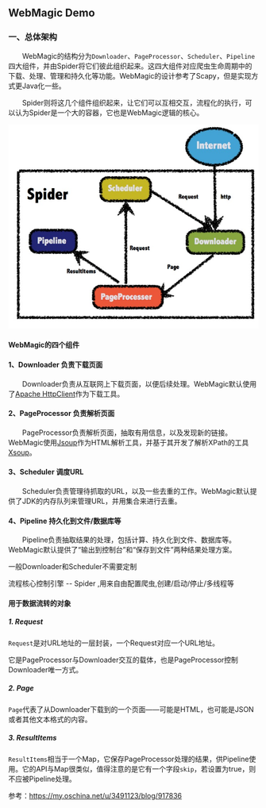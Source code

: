 ## WebMagic Demo

### 一、总体架构

&emsp;&emsp;WebMagic的结构分为`Downloader`、`PageProcessor`、`Scheduler`、`Pipeline`四大组件，并由Spider将它们彼此组织起来。这四大组件对应爬虫生命周期中的下载、处理、管理和持久化等功能。WebMagic的设计参考了Scapy，但是实现方式更Java化一些。

&emsp;&emsp;Spider则将这几个组件组织起来，让它们可以互相交互，流程化的执行，可以认为Spider是一个大的容器，它也是WebMagic逻辑的核心。

![WebMagic ](../../Resource/images/2.1WebMagic.png)

#### WebMagic的四个组件

#### 1、Downloader 负责下载页面

&emsp;&emsp;Downloader负责从互联网上下载页面，以便后续处理。WebMagic默认使用了[Apache HttpClient](http://hc.apache.org/index.html)作为下载工具。

#### 2、PageProcessor 负责解析页面

&emsp;&emsp;PageProcessor负责解析页面，抽取有用信息，以及发现新的链接。WebMagic使用[Jsoup](http://jsoup.org/)作为HTML解析工具，并基于其开发了解析XPath的工具[Xsoup](https://github.com/code4craft/xsoup)。

#### 3、Scheduler 调度URL

&emsp;&emsp;Scheduler负责管理待抓取的URL，以及一些去重的工作。WebMagic默认提供了JDK的内存队列来管理URL，并用集合来进行去重。

#### 4、Pipeline 持久化到文件/数据库等

&emsp;&emsp;Pipeline负责抽取结果的处理，包括计算、持久化到文件、数据库等。WebMagic默认提供了“输出到控制台”和“保存到文件”两种结果处理方案。

一般Downloader和Scheduler不需要定制

 流程核心控制引擎 -- Spider ,用来自由配置爬虫,创建/启动/停止/多线程等



#### 用于数据流转的对象

##### 1. Request

`Request`是对URL地址的一层封装，一个Request对应一个URL地址。

它是PageProcessor与Downloader交互的载体，也是PageProcessor控制Downloader唯一方式。

##### 2. Page

`Page`代表了从Downloader下载到的一个页面——可能是HTML，也可能是JSON或者其他文本格式的内容。

##### 3. ResultItems

`ResultItems`相当于一个Map，它保存PageProcessor处理的结果，供Pipeline使用。它的API与Map很类似，值得注意的是它有一个字段`skip`，若设置为true，则不应被Pipeline处理。

参考：https://my.oschina.net/u/3491123/blog/917836